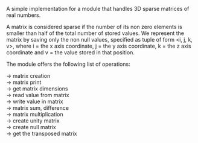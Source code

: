 A simple implementation for a module that handles 3D sparse matrices of real numbers.

A matrix is considered sparse if the number of its non zero elements is smaller than half of the total
number of stored values.
We represent the matrix by saving only the non null values, specified as tuple of form <i, j, k, v>, where
i = the x axis coordinate, j = the y axis coordinate, k = the z axis coordinate and v = the value stored
in that position.

The module offers the following list of operations:

-> matrix creation  
-> matrix print  
-> get matrix dimensions  
-> read value from matrix  
-> write value in matrix  
-> matrix sum, difference  
-> matrix multiplication  
-> create unity matrix  
-> create null matrix  
-> get the transposed matrix  
